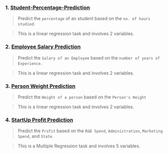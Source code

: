 ### 1. [Student-Percentage-Prediction](https://github.com/SaiJeevanPuchakayala/Prediction-Models/blob/main/Student%20Percentage%20Prediction.ipynb)
> Predict the `percentage` of an student based on the `no. of hours studied`.

> This is a linear regression task and involves 2 variables.

### 2. [Employee Salary Prediction](https://github.com/SaiJeevanPuchakayala/Prediction-Models/tree/main/Salary%20Prediction)
> Predict the `Salary of an Employee` based on the `number of years of Experience`.

> This is a linear regression task and involves 2 variables.

### 3. [Person Weight Prediction](https://github.com/SaiJeevanPuchakayala/Prediction-Models/tree/main/Weight%20Prediction)
> Predict the `Weight of a person` based on the `Person's Height`

> This is a linear regression task and involves 2 variables.

### 4. [StartUp Profit Prediction](https://github.com/SaiJeevanPuchakayala/Prediction-Models/tree/main/Startup%20Profit%20Prediction)
> Predict the `Profit` based on the `R&D Spend`, `Administration`, `Marketing Spend`, and `State`.

> This is a Multiple Regression task and involves 5 variables.
